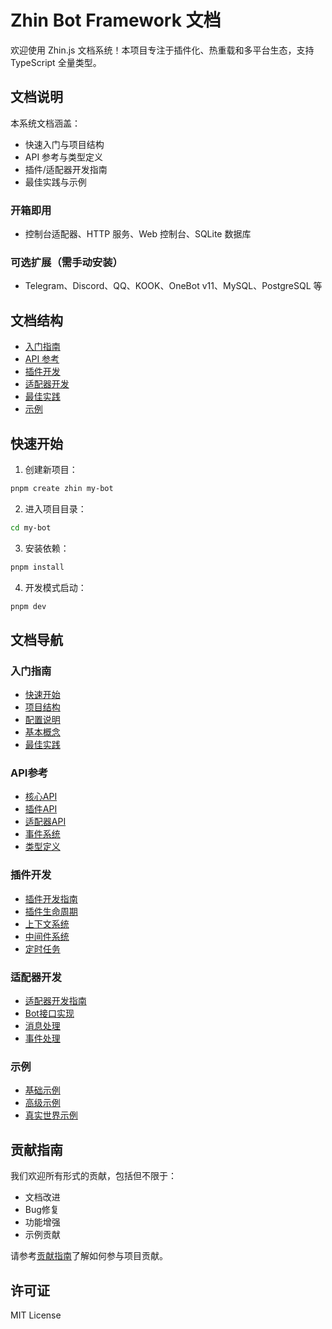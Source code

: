 
# Zhin Bot Framework 文档

欢迎使用 Zhin.js 文档系统！本项目专注于插件化、热重载和多平台生态，支持 TypeScript 全量类型。

## 文档说明

本系统文档涵盖：
- 快速入门与项目结构
- API 参考与类型定义
- 插件/适配器开发指南
- 最佳实践与示例

### 开箱即用
- 控制台适配器、HTTP 服务、Web 控制台、SQLite 数据库

### 可选扩展（需手动安装）
- Telegram、Discord、QQ、KOOK、OneBot v11、MySQL、PostgreSQL 等


## 文档结构

- [入门指南](./guide/quick-start.md)
- [API 参考](./api/index.md)
- [插件开发](./plugin/index.md)
- [适配器开发](./adapter/index.md)
- [最佳实践](./guide/best-practices.md)
- [示例](./examples/index.md)

## 快速开始

1. 创建新项目：
```bash
pnpm create zhin my-bot
```

2. 进入项目目录：
```bash
cd my-bot
```

3. 安装依赖：
```bash
pnpm install
```

4. 开发模式启动：
```bash
pnpm dev
```

## 文档导航

### 入门指南
- [快速开始](./guide/quick-start.md)
- [项目结构](./guide/project-structure.md)
- [配置说明](./guide/configuration.md)
- [基本概念](./guide/concepts.md)
- [最佳实践](./guide/best-practices.md)

### API参考
- [核心API](./api/core.md)
- [插件API](./api/plugin.md)
- [适配器API](./api/adapter.md)
- [事件系统](./api/events.md)
- [类型定义](./api/types.md)

### 插件开发
- [插件开发指南](./plugin/development.md)
- [插件生命周期](./plugin/lifecycle.md)
- [上下文系统](./plugin/context.md)
- [中间件系统](./plugin/middleware.md)
- [定时任务](./plugin/cron.md)

### 适配器开发
- [适配器开发指南](./adapter/development.md)
- [Bot接口实现](./adapter/bot-interface.md)
- [消息处理](./adapter/message-handling.md)
- [事件处理](./adapter/event-handling.md)

### 示例
- [基础示例](./examples/basic-usage.md)
- [高级示例](./examples/advanced-usage.md)
- [真实世界示例](./examples/real-world.md)

## 贡献指南

我们欢迎所有形式的贡献，包括但不限于：
- 文档改进
- Bug修复
- 功能增强
- 示例贡献

请参考[贡献指南](./contributing.md)了解如何参与项目贡献。

## 许可证

MIT License
